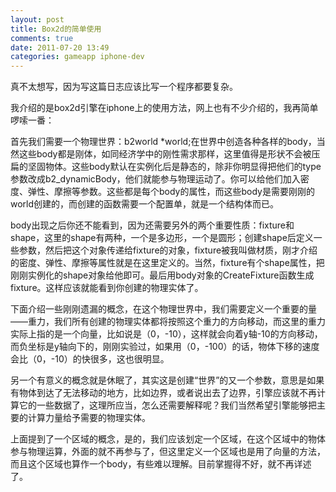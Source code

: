 ```yaml
---
layout: post
title: Box2d的简单使用
comments: true
date: 2011-07-20 13:49
categories: gameapp iphone-dev
---
```


真不太想写，因为写这篇日志应该比写一个程序都要复杂。

我介绍的是box2d引擎在iphone上的使用方法，网上也有不少介绍的，我再简单啰嗦一番：

首先我们需要一个物理世界：b2world *world;在世界中创造各种各样的body，当然这些body都是刚体，如同经济学中的刚性需求那样，这里值得是形状不会被压扁的坚固物体。这些body默认在实例化后是静态的，除非你明显得把他们的type参数改成b2_dynamicBody，他们就能参与物理运动了。你可以给他们加入密度、弹性、摩擦等参数。这些都是每个body的属性，而这些body是需要刚刚的world创建的，而创建的函数需要一个配置单，就是一个结构体而已。

body出现之后你还不能看到，因为还需要另外的两个重要性质：fixture和shape，这里的shape有两种，一个是多边形，一个是圆形；创建shape后定义一些参数，然后把这个对象传递给fixture的对象，fixture被我叫做材质，刚才介绍的密度、弹性、摩擦等属性就是在这里定义的。当然，fixture有个shape属性，把刚刚实例化的shape对象给他即可。最后用body对象的CreateFixture函数生成fixture。这样应该就能看到你创建的物理实体了。

下面介绍一些刚刚遗漏的概念，在这个物理世界中，我们需要定义一个重要的量——重力，我们所有创建的物理实体都将按照这个重力的方向移动，而这里的重力实际上指的是一个向量，比如说是（0，-10），这样就会向着y轴-10的方向移动，而负坐标是y轴向下的，刚刚实验过，如果用（0，-100）的话，物体下移的速度会比（0，-10）的快很多，这也很明显。

另一个有意义的概念就是休眠了，其实这是创建“世界”的又一个参数，意思是如果有物体到达了无法移动的地方，比如边界，或者说出去了边界，引擎应该就不再计算它的一些数据了，这理所应当，怎么还需要解释呢？我们当然希望引擎能够把主要的计算力量给予需要的物理实体。

上面提到了一个区域的概念，是的，我们应该划定一个区域，在这个区域中的物体参与物理运算，外面的就不再参与了，但这里定义一个区域也是用了向量的方法，而且这个区域也算作一个body，有些难以理解。目前掌握得不好，就不再详述了。